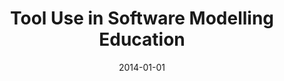 ---
abstract: ''
authors:
- Seiko Akayama
- Birgit Demuth
- Timothy Lethbridge
- Marion Scholz
- Perdita Stevens
- Dave Stikkolorum
date: '2014-01-01'
featured: false
links:
- name: Publik
  url: https://publik.tuwien.ac.at/showentry.php?ID=227726&lang=2
publication_types:
- '1'
publishDate: '2014-01-01'
title: Tool Use in Software Modelling Education
url_pdf: http://ceur-ws.org/Vol-1134/paper6.pdf
---